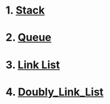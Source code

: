 # 1. [Stack](https://github.com/JAGAHPEE/CDAC-PG-DESD/tree/50eb131af24632ebbaec9bb8e35d0e3beaa2da3b/Data_Structure/Stack)
# 2. [Queue](https://github.com/JAGAHPEE/CDAC-PG-DESD/tree/50eb131af24632ebbaec9bb8e35d0e3beaa2da3b/Data_Structure/Queue)
# 3. [Link List](https://github.com/JAGAHPEE/CDAC-PG-DESD/tree/50eb131af24632ebbaec9bb8e35d0e3beaa2da3b/Data_Structure/Link_List)
# 4. [Doubly_Link_List](/Doubly_Link_List)

